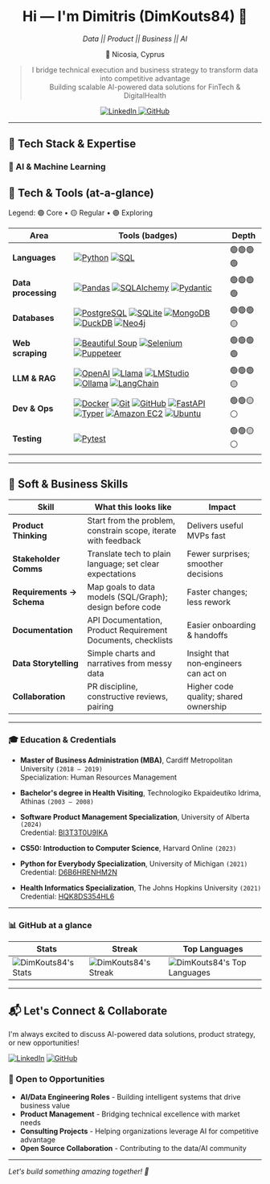 <div align="center">
  
  <h1>Hi — I'm Dimitris (DimKouts84) 👋</h1>
  <p><i> Data || Product || Business || AI </i></p>
  <p>📍 Nicosia, Cyprus</p>

> I bridge technical execution and business strategy to transform data into competitive advantage
> <br>Building scalable AI-powered data solutions for FinTech & DigitalHealth


  <a href="https://www.linkedin.com/in/dimitris-koutsomichalis/">
    <img src="https://img.shields.io/badge/LinkedIn-Connect-0A66C2?style=for-the-badge&logo=linkedin&logoColor=white" alt="LinkedIn" />
  </a>
  <a href="https://github.com/DimKouts84?tab=repositories">
    <img src="https://img.shields.io/badge/GitHub-Repos-181717?style=for-the-badge&logo=github&logoColor=white" alt="GitHub" />
  </a>

</div>


---

## 🔧 Tech Stack & Expertise

### 🤖 AI & Machine Learning

## 🧰 Tech & Tools (at-a-glance)

Legend: 🟢 Core • 🟡 Regular • 🟣 Exploring

| Area | Tools (badges) | Depth |
|---|---|---|
| **Languages** | [![Python](https://img.shields.io/badge/Python-3.8%2B-3776AB?style=flat&logo=python&logoColor=white&color=1f6feb)](https://www.python.org/) [![SQL](https://img.shields.io/badge/-SQL-1f6feb?style=flat&logo=sqlite&logoColor=white&labelColor=1f6feb)](#) | 🟢🟢🟢🟢 |
| **Data processing** | [![Pandas](https://img.shields.io/badge/Pandas-150458?style=flat&logo=pandas&logoColor=white&color=7C3AED)](https://pandas.pydata.org/) [![SQLAlchemy](https://img.shields.io/badge/SQLAlchemy-B7312C?style=flat&logo=sqlalchemy&logoColor=white&color=7C3AED)](https://www.sqlalchemy.org/) [![Pydantic](https://img.shields.io/badge/Pydantic-E92063?style=flat&logo=pydantic&logoColor=white&color=7C3AED)](https://docs.pydantic.dev/) | 🟢🟢🟢🟢 |
| **Databases** | [![PostgreSQL](https://img.shields.io/badge/PostgreSQL-316192?style=flat&logo=postgresql&logoColor=white&color=10B981)](https://www.postgresql.org/) [![SQLite](https://img.shields.io/badge/SQLite-003B57?style=flat&logo=sqlite&logoColor=white&color=10B981)](https://www.sqlite.org/) [![MongoDB](https://img.shields.io/badge/MongoDB-47A248?style=flat&logo=mongodb&logoColor=white&color=10B981)](https://www.mongodb.com/) [![DuckDB](https://img.shields.io/badge/DuckDB-FFF000?style=flat&logo=duckdb&logoColor=000000&color=10B981)](https://duckdb.org/) [![Neo4j](https://img.shields.io/badge/Neo4j-008CC1?style=flat&logo=neo4j&logoColor=white&color=10B981)](https://neo4j.com/) | 🟢🟢🟢🟡 |
| **Web scraping** | [![Beautiful Soup](https://img.shields.io/badge/Beautiful%20Soup-000000?style=flat&logo=python&logoColor=white&color=F59E0B)](https://www.crummy.com/software/BeautifulSoup/) [![Selenium](https://img.shields.io/badge/Selenium-43B02A?style=flat&logo=selenium&logoColor=white&color=F59E0B)](https://www.selenium.dev/) [![Puppeteer](https://img.shields.io/badge/Puppeteer-40B5A4?style=flat&logo=puppeteer&logoColor=white&color=F59E0B)](https://pptr.dev/) | 🟢🟢🟢🟢 |
| **LLM & RAG** | [![OpenAI](https://img.shields.io/badge/OpenAI-412991?style=flat&logo=openai&logoColor=white&color=EC4899)](https://openai.com/) [![Llama](https://img.shields.io/badge/Llama%203-000000?style=flat&logo=meta&logoColor=white&color=EC4899)](#)  [![LMStudio](https://img.shields.io/badge/LM%20Studio-000000?style=flat&logo=lmstudio&logoColor=white&color=EC4899)](https://lmstudio.ai/) [![Ollama](https://img.shields.io/badge/Ollama-222222?style=flat&logo=ollama&logoColor=white&color=EC4899)](https://ollama.ai/) [![LangChain](https://img.shields.io/badge/LangChain-patterns-1f6feb?style=flat&color=EC4899)](https://www.langchain.com/) | 🟢🟢🟢🟡 |
| **Dev & Ops** | [![Docker](https://img.shields.io/badge/Docker-2496ED?style=flat&logo=docker&logoColor=white&color=334155)](https://www.docker.com/) [![Git](https://img.shields.io/badge/Git-F05032?style=flat&logo=git&logoColor=white&color=334155)](https://git-scm.com/) [![GitHub](https://img.shields.io/badge/GitHub-181717?style=flat&logo=github&logoColor=white&color=334155)](https://github.com/) [![FastAPI](https://img.shields.io/badge/FastAPI-009688?style=flat&logo=fastapi&logoColor=white&color=334155)](https://fastapi.tiangolo.com/) [![Typer](https://img.shields.io/badge/CLI-Typer-0D9488?style=flat&logo=fastapi&logoColor=white&color=334155)](https://typer.tiangolo.com/)  [![Amazon EC2](https://img.shields.io/badge/Amazon%20EC2-FF9900?style=flat&logo=amazonaws&logoColor=white&color=334155&v=2)](https://aws.amazon.com/ec2/) [![Ubuntu](https://img.shields.io/badge/Ubuntu-E95420?style=flat&logo=ubuntu&logoColor=white&color=334155)](https://ubuntu.com/) | 🟢🟢🟡⚪ |
| **Testing** | [![Pytest](https://img.shields.io/badge/Pytest-0A9EDC?style=flat&logo=pytest&logoColor=white&color=06B6D4)](https://docs.pytest.org/) | 🟢🟢🟡⚪ |
    
---

## 🤝 Soft & Business Skills

| Skill | What this looks like | Impact |
|---|---|---|
| **Product Thinking** | Start from the problem, constrain scope, iterate with feedback | Delivers useful MVPs fast |
| **Stakeholder Comms** | Translate tech to plain language; set clear expectations | Fewer surprises; smoother decisions |
| **Requirements → Schema** | Map goals to data models (SQL/Graph); design before code | Faster changes; less rework |
| **Documentation** | API Documentation, Product Requirement Documents, checklists | Easier onboarding & handoffs |
| **Data Storytelling** | Simple charts and narratives from messy data | Insight that non‑engineers can act on |
| **Collaboration** | PR discipline, constructive reviews, pairing | Higher code quality; shared ownership |


---
### 🎓 Education & Credentials

- **Master of Business Administration (MBA)**, Cardiff Metropolitan University `(2018 – 2019)`  
  Specialization: Human Resources Management

- **Bachelor's degree in Health Visiting**, Technologiko Ekpaideutiko Idrima, Athinas `(2003 – 2008)`

- **Software Product Management Specialization**, University of Alberta `(2024)`  
  Credential: [BI3T3T0U9IKA](https://www.coursera.org/account/accomplishments/specialization/BI3T3T0U9IKA)

- **CS50: Introduction to Computer Science**, Harvard Online `(2023)`

- **Python for Everybody Specialization**, University of Michigan `(2021)`  
  Credential: [D6B6HRENHM2N](https://www.coursera.org/account/accomplishments/specialization/D6B6HRENHM2N)

- **Health Informatics Specialization**, The Johns Hopkins University `(2021)`  
  Credential: [HQK8DS354HL6](https://www.coursera.org/account/accomplishments/specialization/HQK8DS354HL6)

---

### 📊 GitHub at a glance

<p>


| Stats | Streak | Top Languages |
| -- | -- | -- |
| ![DimKouts84's Stats](https://github-readme-stats.vercel.app/api?username=DimKouts84&theme=dracula&show_icons=true&hide_border=true&count_private=true) | ![DimKouts84's Streak](https://github-readme-streak-stats.herokuapp.com/?user=DimKouts84&theme=dracula&hide_border=true) | ![DimKouts84's Top Languages](https://github-readme-stats.vercel.app/api/top-langs/?username=DimKouts84&theme=dracula&show_icons=true&hide_border=true&layout=compact) |

</p>

<!-- Inline SVG replaced with image for better preview compatibility -->

---

## 📬 Let's Connect & Collaborate

I'm always excited to discuss AI-powered data solutions, product strategy, or new opportunities!

[![LinkedIn](https://img.shields.io/badge/LinkedIn-Connect-0A66C2?style=for-the-badge&logo=linkedin&logoColor=white)](https://www.linkedin.com/in/dimitris-koutsomichalis/)
[![GitHub](https://img.shields.io/badge/GitHub-Follow-181717?style=for-the-badge&logo=github&logoColor=white)](https://github.com/DimKouts84)

### 🤝 Open to Opportunities
- **AI/Data Engineering Roles** - Building intelligent systems that drive business value
- **Product Management** - Bridging technical excellence with market needs
- **Consulting Projects** - Helping organizations leverage AI for competitive advantage
- **Open Source Collaboration** - Contributing to the data/AI community

---

*Let's build something amazing together! 🚀*
